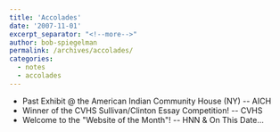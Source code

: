 ```yaml
---
title: 'Accolades'
date: '2007-11-01'
excerpt_separator: "<!--more-->"
author: bob-spiegelman
permalink: /archives/accolades/
categories:
  - notes  
  - accolades
---
```

  - Past Exhibit @ the American Indian Community House (NY) -- AICH
  - Winner of the CVHS Sullivan/Clinton Essay Competition! -- CVHS
  - Welcome to the "Website of the Month"! -- HNN & On This Date...
